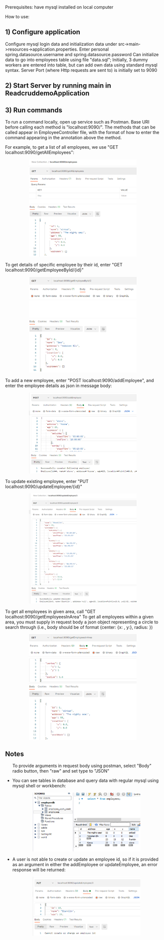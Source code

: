 Prerequisites: have mysql installed on local computer

How to use:
<h2> 1) Configure application</h2> 
Configure mysql login data and initialization data under src->main->resources->application.properties.
Enter personal spring.datasource.username and spring.datasource.password
Can initialize data to go into employees table using file "data.sql"; Initially, 3 dummy workers are entered into table, but can 
add own data using standard mysql syntax. 
Server Port (where Http requests are sent to) is initially set to 9090

<h2> 2) Start Server by running main in ReadcruddemoApplication</h2>


<h2> 3) Run commands</h2>
To run a command locally, open up service such as Postman.
Base URI before calling each method is "localhost:9090/".
The methods that can be called appear in EmployeeController file, with the format of how to enter the command
appearing in the annotation above the method.

For  example, to get a list of all employees, we use "GET localhost:9090/getAllEmployees":
 
<p align="center">
  <img src="snapshots/getAll.PNG" width="350" title="getAllEmployees">
</p>

To get details of specific employee by their id, enter "GET localhost:9090/getEmployeeById/{id}"
<p align="center">
  <img src="snapshots/getById.PNG" width="350" title="getById">
</p>

To add a new employee, enter "POST localhost:9090/addEmployee", and enter the employee details as json in message body:
<p align="center">
  <img src="snapshots/addEmployee.PNG" width="350" title="addEmployee">
</p>

To update existing employee, enter "PUT localhost:9090/updateEmployee/{id}"
<p align="center">
  <img src="snapshots/updateEmployee.PNG" width="350" title="updateEmployee">
</p>

To get all employees in given area, call "GET localhost:9090/getEmployeesInArea"
To get all employees within a given area, you must supply in request body a json object representing 
a circle to search through (i.e., body should be of format {center: {x: , y:}, radius: })

<p align="center">
  <img src="snapshots/getInArea.PNG" width="350" title="getInArea">
</p>

<h2> Notes </h2>
<ul>To provide arguments in request body using postman, select "Body" radio button, then "raw" and set type to "JSON" </ul>

<ul>
<li>You can see tables in database and query data with regular mysql using mysql shell or workbench: </li> 
<p align="center">
  <img src="snapshots/mysql.PNG" width="350" title="mysql">
</p>

<li>A user is not able to create or update an employee id, so if it is provided as an argument in either the 
addEmployee or updateEmployee, an error response will be returned: </li>
<p align="center">
  <img src="snapshots/iderror.PNG" width="350" title="iderror">
</p>
</ul>